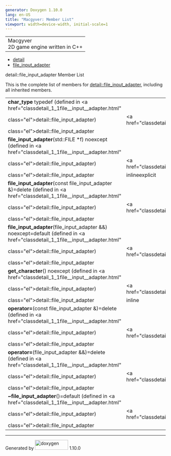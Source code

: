 ```yaml
---
generator: Doxygen 1.10.0
lang: en-US
title: "Macgyver: Member List"
viewport: width=device-width, initial-scale=1
---
```


<div id="top">

<div id="titlearea">

<table data-cellspacing="0" data-cellpadding="0">
<colgroup>
<col style="width: 100%" />
</colgroup>
<tbody>
<tr id="projectrow" class="odd">
<td id="projectalign"><div id="projectname">
Macgyver
</div>
<div id="projectbrief">
2D game engine written in C++
</div></td>
</tr>
</tbody>
</table>

</div>

<div id="main-nav">

</div>

<div id="nav-path" class="navpath">

- <a href="namespacedetail.html" class="el">detail</a>
- <a href="classdetail_1_1file__input__adapter.html"
  class="el">file_input_adapter</a>

</div>

</div>

<div class="header">

<div class="headertitle">

<div class="title">

detail::file_input_adapter Member List

</div>

</div>

</div>

<div class="contents">

This is the complete list of members for
<a href="classdetail_1_1file__input__adapter.html"
class="el">detail::file_input_adapter</a>, including all inherited
members.

|                                                                                                                               |                                                    |                                                                        |
|-------------------------------------------------------------------------------------------------------------------------------|----------------------------------------------------|------------------------------------------------------------------------|
| **char_type** typedef (defined in <a href="classdetail_1_1file__input__adapter.html"                                          
 class="el">detail::file_input_adapter</a>)                                                                                     | <a href="classdetail_1_1file__input__adapter.html" 
                                                                                                                                 class="el">detail::file_input_adapter</a>           |                                                                        |
| **file_input_adapter**(std::FILE \*f) noexcept (defined in <a href="classdetail_1_1file__input__adapter.html"                 
 class="el">detail::file_input_adapter</a>)                                                                                     | <a href="classdetail_1_1file__input__adapter.html" 
                                                                                                                                 class="el">detail::file_input_adapter</a>           | <span class="mlabel">inline</span><span class="mlabel">explicit</span> |
| **file_input_adapter**(const file_input_adapter &)=delete (defined in <a href="classdetail_1_1file__input__adapter.html"      
 class="el">detail::file_input_adapter</a>)                                                                                     | <a href="classdetail_1_1file__input__adapter.html" 
                                                                                                                                 class="el">detail::file_input_adapter</a>           |                                                                        |
| **file_input_adapter**(file_input_adapter &&) noexcept=default (defined in <a href="classdetail_1_1file__input__adapter.html" 
 class="el">detail::file_input_adapter</a>)                                                                                     | <a href="classdetail_1_1file__input__adapter.html" 
                                                                                                                                 class="el">detail::file_input_adapter</a>           |                                                                        |
| **get_character**() noexcept (defined in <a href="classdetail_1_1file__input__adapter.html"                                   
 class="el">detail::file_input_adapter</a>)                                                                                     | <a href="classdetail_1_1file__input__adapter.html" 
                                                                                                                                 class="el">detail::file_input_adapter</a>           | <span class="mlabel">inline</span>                                     |
| **operator=**(const file_input_adapter &)=delete (defined in <a href="classdetail_1_1file__input__adapter.html"               
 class="el">detail::file_input_adapter</a>)                                                                                     | <a href="classdetail_1_1file__input__adapter.html" 
                                                                                                                                 class="el">detail::file_input_adapter</a>           |                                                                        |
| **operator=**(file_input_adapter &&)=delete (defined in <a href="classdetail_1_1file__input__adapter.html"                    
 class="el">detail::file_input_adapter</a>)                                                                                     | <a href="classdetail_1_1file__input__adapter.html" 
                                                                                                                                 class="el">detail::file_input_adapter</a>           |                                                                        |
| **~file_input_adapter**()=default (defined in <a href="classdetail_1_1file__input__adapter.html"                              
 class="el">detail::file_input_adapter</a>)                                                                                     | <a href="classdetail_1_1file__input__adapter.html" 
                                                                                                                                 class="el">detail::file_input_adapter</a>           |                                                                        |

</div>

------------------------------------------------------------------------

<span class="small">Generated
by [<img src="doxygen.svg" class="footer" width="104" height="31"
alt="doxygen" />](https://www.doxygen.org/index.html) 1.10.0</span>
